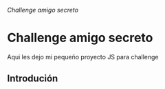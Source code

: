 <em>Challenge amigo secreto</em>

<h1>Challenge amigo secreto</h1>
<p>Aqui les dejo mi pequeño proyecto JS para challenge</p>

<h2>Introdución</h2>
   
